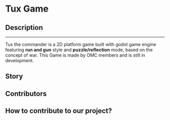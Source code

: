 # Tux Game

## Description
----
Tux the commander is a 2D platform game built with godot game engine featuring **run and gun** style and **puzzle/reflection** mode, based on the concept of war.
This Game is made by OMC members and is still in development.
## Story
## Contributors

## How to contribute to our project?
